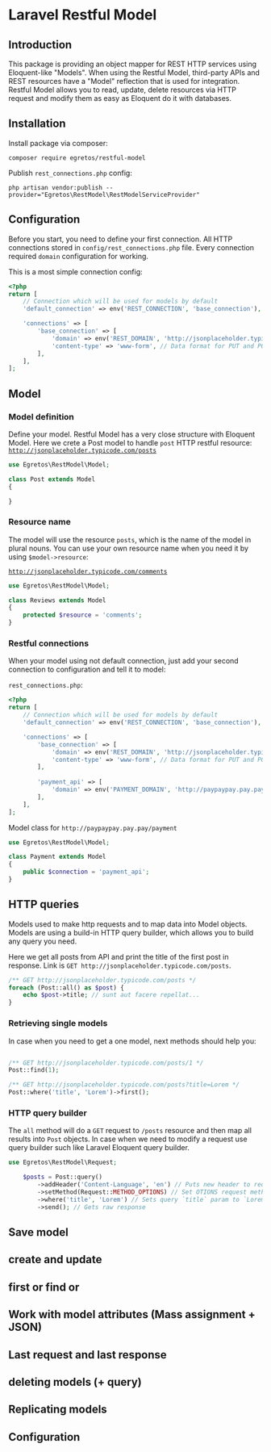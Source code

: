 # Laravel Restful Model

## Introduction

This package is providing an object mapper for REST HTTP services using
Eloquent-like "Models". When using the Restful Model, third-party APIs and REST resources
have a "Model" reflection that is used for integration. Restful Model allows you
to read, update, delete resources via HTTP request and modify them as easy
as Eloquent do it with databases.

## Installation

Install package via composer:
````shell script
composer require egretos/restful-model
````

Publish `rest_connections.php` config:
````shell script
php artisan vendor:publish --provider="Egretos\RestModel\RestModelServiceProvider"
````

## Configuration

Before you start, you need to define your first connection.
All HTTP connections stored in `config/rest_connections.php` file.
Every connection required `domain` configuration for working.

This is a most simple connection config:
````php
<?php
return [
    // Connection which will be used for models by default
    'default_connection' => env('REST_CONNECTION', 'base_connection'),

    'connections' => [
        'base_connection' => [
            'domain' => env('REST_DOMAIN', 'http://jsonplaceholder.typicode.com'),
            'content-type' => 'www-form', // Data format for PUT and POST requests. Available: x-www-form-urlencoded, json
        ],
    ],
];
````

## Model

### Model definition

Define your model. Restful Model has a very close structure with Eloquent Model.
Here we crete a Post model to handle `post` HTTP restful resource:
[`http://jsonplaceholder.typicode.com/posts`](http://jsonplaceholder.typicode.com/posts)

````php
use Egretos\RestModel\Model;

class Post extends Model
{

}
````

### Resource name

The model will use the resource `posts`,
which is the name of the model in plural nouns.
You can use your own resource name when you need it by using `$model->resource`:

[`http://jsonplaceholder.typicode.com/comments`](http://jsonplaceholder.typicode.com/posts)

````php
use Egretos\RestModel\Model;

class Reviews extends Model
{
    protected $resource = 'comments';
}
````

### Restful connections

When your model using not default connection,
just add your second connection to configuration and tell it to model:

`rest_connections.php`:
````php
<?php
return [
    // Connection which will be used for models by default
    'default_connection' => env('REST_CONNECTION', 'base_connection'),

    'connections' => [
        'base_connection' => [
            'domain' => env('REST_DOMAIN', 'http://jsonplaceholder.typicode.com'),
            'content-type' => 'www-form', // Data format for PUT and POST requests. Available: www-form, x-www-form-urlencoded, json
        ],
        
        'payment_api' => [
            'domain' => env('PAYMENT_DOMAIN', 'http://paypaypay.pay.pay'),
        ],
    ],
];
````

Model class for `http://paypaypay.pay.pay/payment`

````php
use Egretos\RestModel\Model;

class Payment extends Model
{
    public $connection = 'payment_api';
}
````

## HTTP queries

Models used to make http requests and to map data into Model objects.
Models are using a build-in HTTP query builder,
which allows you to build any query you need.

Here we get all posts from API and print the title of the first post in response.
Link is `GET http://jsonplaceholder.typicode.com/posts`.

````php
/** GET http://jsonplaceholder.typicode.com/posts */
foreach (Post::all() as $post) {
    echo $post->title; // sunt aut facere repellat...
}
````

### Retrieving single models

In case when you need to get a one model, next methods should help you:
````php

/** GET http://jsonplaceholder.typicode.com/posts/1 */
Post::find(1);

/** GET http://jsonplaceholder.typicode.com/posts?title=Lorem */
Post::where('title', 'Lorem')->first();

````

### HTTP query builder

The `all` method will do a `GET` request to `/posts` resource and then map all results into `Post` objects.
In case when we need to modify a request use query builder such like Laravel Eloquent query builder.


````php
use Egretos\RestModel\Request;

    $posts = Post::query()
        ->addHeader('Content-Language', 'en') // Puts new header to request
        ->setMethod(Request::METHOD_OPTIONS) // Set OTIONS request method
        ->where('title', 'Lorem') // Sets query `title` param to `Lorem`
        ->send(); // Gets raw response
````

## Save model

## create and update

## first or find or

## Work with model attributes (Mass assignment + JSON)

## Last request and last response

## deleting models (+ query)

## Replicating models

## Configuration
